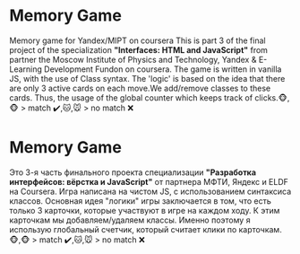 # Memory Game
Memory game for Yandex/MIPT on coursera
This is part 3 of the final project of the specialization **"Interfaces: HTML and JavaScript"** from partner the Moscow Institute of Physics and Technology, Yandex & E-Learning Development Fundon on coursera.
The game is written in vanilla JS, with the use of Class syntax. The 'logic' is based on the idea 
that there are only 3 active cards on each move.We add/remove classes to these cards. Thus, the usage of the global counter 
which keeps track of clicks.:monkey_face:,:monkey_face: > match :heavy_check_mark:,:cat:,:mouse: > no match :x:

# Memory Game
Это 3-я часть финального проекта специализации **"Разработка интерфейсов: вёрстка и JavaScript"** от партнера МФТИ, Яндекс и ELDF на Coursera.
Игра написана на чистом JS, с использованием синтаксиса классов. Основная идея "логики" игры заключается в том, что 
есть только 3 карточки, которые участвуют в игре на каждом ходу. К этим карточкам мы добавляем/удаляем классы. 
Именно поэтому я использую глобальный счетчик, который считает клики по карточкам.:monkey_face:,:monkey_face: > match :heavy_check_mark:,:cat:,:mouse: > no match :x:
